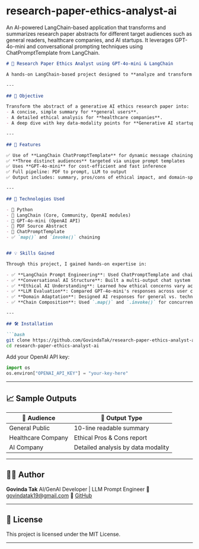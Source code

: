 # research-paper-ethics-analyst-ai
An AI-powered LangChain-based application that transforms and summarizes research paper abstracts for different target audiences such as general readers, healthcare companies, and AI startups. It leverages GPT-4o-mini and conversational prompting techniques using ChatPromptTemplate from LangChain.

```markdown
# 🧠 Research Paper Ethics Analyst using GPT-4o-mini & LangChain

A hands-on LangChain-based project designed to **analyze and transform AI research paper abstracts** based on the needs of different target audiences. This tool makes AI content accessible for the general public, structured for corporate decision-makers, and detailed for AI development teams.

---

## 📌 Objective

Transform the abstract of a generative AI ethics research paper into:
- A concise, simple summary for **general users**.
- A detailed ethical analysis for **healthcare companies**.
- A deep dive with key data-modality points for **Generative AI startups**.

---

## 🚀 Features

✅ Use of **LangChain ChatPromptTemplate** for dynamic message chaining  
✅ **Three distinct audiences** targeted via unique prompt templates  
✅ Uses **GPT-4o-mini** for cost-efficient and fast inference  
✅ Full pipeline: PDF to prompt, LLM to output  
✅ Output includes: summary, pros/cons of ethical impact, and domain-specific insight

---

## 🧪 Technologies Used

- 🐍 Python
- 🔗 LangChain (Core, Community, OpenAI modules)
- 🤖 GPT-4o-mini (OpenAI API)
- 📄 PDF Source Abstract
- 💬 ChatPromptTemplate
- ✅ `map()` and `invoke()` chaining


## 💡 Skills Gained

Through this project, I gained hands-on expertise in:

- ✅ **LangChain Prompt Engineering**: Used ChatPromptTemplate and chaining with system + human messages
- ✅ **Conversational AI Structure**: Built a multi-output chat system tailored to target personas
- ✅ **Ethical AI Understanding**: Learned how ethical concerns vary across domains (text/image/structured)
- ✅ **LLM Evaluation**: Compared GPT-4o-mini's responses across user contexts
- ✅ **Domain Adaptation**: Designed AI responses for general vs. technical users
- ✅ **Chain Composition**: Used `.map()` and `.invoke()` for concurrent multi-prompt executions

---

## 🛠 Installation

```bash
git clone https://github.com/GovindaTak/research-paper-ethics-analyst-ai.git
cd research-paper-ethics-analyst-ai
````

Add your OpenAI API key:

```python
import os
os.environ["OPENAI_API_KEY"] = "your-key-here"
```

---

## 📈 Sample Outputs

| 🎯 Audience        | 🧾 Output Type                     |
| ------------------ | ---------------------------------- |
| General Public     | 10-line readable summary           |
| Healthcare Company | Ethical Pros & Cons report         |
| AI Company         | Detailed analysis by data modality |

---

## 🧑‍💻 Author

**Govinda Tak**
AI/GenAI Developer | LLM Prompt Engineer
📧 [govindatak19@gmail.com](mailto:govindatak19@gmail.com)
🔗 [GitHub](https://github.com/Govinda-Tak)

---

## 📜 License

This project is licensed under the MIT License.

---
